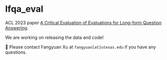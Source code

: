 # lfqa_eval
ACL 2023 paper [A Critical Evaluation of Evaluations for Long-form Question Answering](https://www.cs.utexas.edu/~fxu/pdfs/lfqa_eval_2022_website.pdf).

We are working on releasing the data and code!

📧 Please contact Fangyuan Xu at `fangyuan[at]utexas.edu` if you have any questions.
